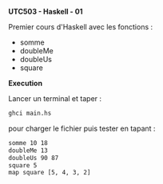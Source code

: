 **UTC503 - Haskell - 01**

Premier cours d'Haskell avec les fonctions :
- somme
- doubleMe
- doubleUs
- square

**Execution**

Lancer un terminal et taper :

```bash
ghci main.hs
```

pour charger le fichier puis tester en tapant :

```bash
somme 10 18
doubleMe 13
doubleUs 90 87
square 5
map square [5, 4, 3, 2]
```


